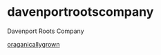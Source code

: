 # davenportrootscompany
Davenport Roots Company

[oraganicallygrown](http://davenportrootscompany.organicallygrown/)
